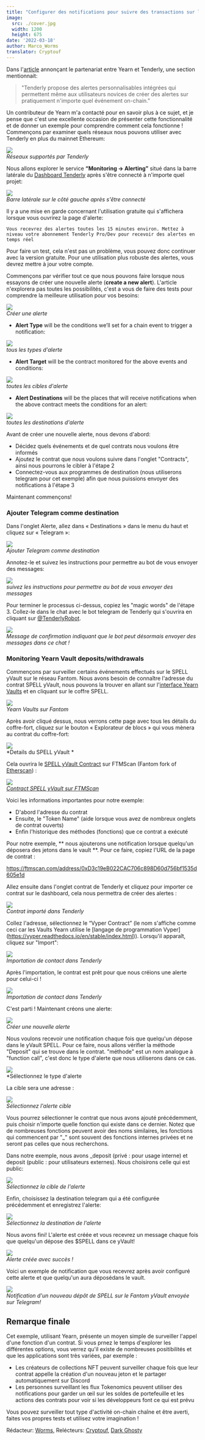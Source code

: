 ```yaml
---
title: "Configurer des notifications pour suivre des transactions sur la blockchain avec Tenderly"
image:
  src: ./cover.jpg
  width: 1200
  height: 675
date: '2022-03-18'
author: Marco_Worms
translator: Cryptouf
---
```


Dans l'[article](https://medium.com/iearn/yearn-finance-partners-with-tenderly-to-supercharge-development-debugging-incident-analysis-6489260298a5) annonçant le partenariat entre Yearn et Tenderly, une section mentionnait:

> "Tenderly propose des alertes personnalisables intégrées qui permettent même aux utilisateurs novices de créer des alertes sur pratiquement n'importe quel événement  on-chain."
>
Un contributeur de Yearn m'a contacté pour en savoir plus à ce sujet, et je pense que c'est une excellente occasion de présenter cette fonctionnalité et de donner un exemple pour comprendre comment cela fonctionne ! Commençons par examiner quels réseaux nous pouvons utiliser avec Tenderly en plus du mainnet Ethereum:

![](./image1.jpg?w=909&h=441)\
*Réseaux supportés par Tenderly*

Nous allons explorer le service **“Monitoring -> Alerting”** situé dans la barre latérale du [Dashboard Tenderly](https://dashboard.tenderly.co/) après s'être connecté à n'importe quel projet:

![](./image2.jpg?w=237&h=199)\
*Barre latérale sur le côté gauche après s'être connecté*

Il y a une mise en garde concernant l'utilisation gratuite qui s'affichera lorsque vous ouvrirez la page d'alerte:

`Vous recevrez des alertes toutes les 15 minutes environ. Mettez à niveau votre abonnement Tenderly Pro/Dev pour recevoir des alertes en temps réel`

Pour faire un test, cela n'est pas un problème, vous pouvez donc continuer avec la version gratuite. Pour une utilisation plus robuste des alertes, vous devrez mettre à jour votre compte.

Commençons par vérifier tout ce que nous pouvons faire lorsque nous essayons de créer une nouvelle alerte (**create a new alert**). L'article n'explorera pas toutes les possibilités, c'est a vous de faire des tests pour comprendre la meilleure utilisation pour vos besoins:

![](./image3.jpg?w=1537&h=669)\
*Créer une alerte*

- **Alert Type** will be the conditions we’ll set for a chain event to trigger a notification:

![](./image4.jpg?w=1437&h=413)\
*tous les types d'alerte*

- **Alert Target** will be the contract monitored for the above events and conditions:

![](./image5.jpg?w=991&h=253)\
*toutes les cibles d'alerte*

- **Alert Destinations** will be the places that will receive notifications when the above contract meets the conditions for an alert:

![](./image6.jpg?w=937&h=195)\
*toutes les destinations d'alerte*

Avant de créer une nouvelle alerte, nous devons d'abord:

- Décidez quels événements et de quel contrats nous voulons être informés
- Ajoutez le contrat que nous voulons suivre dans l'onglet "Contracts", ainsi nous pourrons le cibler à l'étape 2
- Connectez-vous aux programmes de destination (nous utiliserons telegram pour cet exemple) afin que nous puissions envoyer des notifications à l'étape 3

Maintenant commençons!

### Ajouter Telegram comme destination

Dans l'onglet Alerte, allez dans « Destinations » dans le menu du haut et cliquez sur « Telegram »:

![](./image7.jpg?w=1364&h=617)\
*Ajouter Telegram comme destination*

Annotez-le et suivez les instructions pour permettre au bot de vous envoyer des messages:

![](./image8.jpg?w=591&h=475)\
*suivez les instructions pour permettre au bot de vous envoyer des messages*

Pour terminer le processus ci-dessus, copiez les "magic words" de l'étape 3. Collez-le dans le chat avec le bot telegram de Tenderly qui s'ouvrira en cliquant sur [@TenderlyRobot](https://t.me/TenderlyRobot).

![](./image9.jpg?w=772&h=235)\
*Message de confirmation indiquant que le bot peut désormais envoyer des messages dans ce chat !*

### Monitoring Yearn Vault deposits/withdrawals

Commençons par surveiller certains événements effectués sur le SPELL yVault sur le réseau Fantom. Nous avons besoin de connaître l'adresse du contrat SPELL yVault, nous pouvons la trouver en allant sur l'[interface Yearn Vaults](https://yearn.finance/#/vaults) et en cliquant sur le coffre SPELL.

![](./image10.jpg?w=625&h=287)\
*Yearn Vaults sur Fantom*

Après avoir cliqué dessus, nous verrons cette page avec tous les détails du coffre-fort, cliquez sur le bouton « Explorateur de blocs » qui vous mènera au contrat du coffre-fort: 

![](./image11.jpg?w=1157&h=757)\
*Details du SPELL yVault *

Cela ouvrira le [SPELL yVault Contract](https://ftmscan.com/address/0xD3c19eB022CAC706c898D60d756bf1535d605e1d) sur FTMScan (Fantom fork of [Etherscan](https://etherscan.io/)) : 

![](./image12.jpg?w=1367&h=845)\
*[Contract SPELL yVault sur FTMScan](https://ftmscan.com/address/0xD3c19eB022CAC706c898D60d756bf1535d605e1d)*

Voici les informations importantes pour notre exemple:
- D'abord l'adresse du contrat
- Ensuite, le "Token Name" (aide lorsque vous avez de nombreux onglets de contrat ouverts)
- Enfin l'historique des méthodes (fonctions) que ce contrat a exécuté

Pour notre exemple, ** nous ajouterons une notification lorsque quelqu'un déposera des jetons dans le vault **. Pour ce faire, copiez l'URL de la page de contrat :

https://ftmscan.com/address/0xD3c19eB022CAC706c898D60d756bf1535d605e1d

Allez ensuite dans l'onglet contrat de Tenderly et cliquez pour importer ce contrat sur le dashboard, cela nous permettra de créer des alertes :

![](./image13.jpg?w=1399&h=681)\
*Contrat importé dans Tenderly*

Collez l'adresse, sélectionnez le “Vyper Contract” (le nom s'affiche comme ceci car les Vaults Yearn utilise le [langage de programmation Vyper] (https://vyper.readthedocs.io/en/stable/index.html)). Lorsqu'il apparaît, cliquez sur "Import":

![](./image14.jpg?w=1155&h=909)\
*Importation de contact dans Tenderly*

Après l'importation, le contrat est prêt pour que nous créions une alerte pour celui-ci !

![](./image15.jpg?w=865&h=467)\
*Importation de contact dans Tenderly*

C'est parti ! Maintenant créons une alerte:

![](./image16.jpg?w=1817&h=713)\
*Créer une nouvelle alerte*

Nous voulons recevoir une notification chaque fois que quelqu'un dépose dans le yVault SPELL. Pour ce faire, nous allons vérifier la méthode "Deposit" qui se trouve dans le contrat. "méthode" est un nom analogue à "function call", c'est donc le type d'alerte que nous utiliserons dans ce cas.

![](./image17.jpg?w=761&h=265)\
*Sélectionnez le type d'alerte

La cible sera une adresse :

![](./image18.jpg?w=759&h=245)\
*Sélectionnez l'alerte cible*

Vous pourrez sélectionner le contrat que nous avons ajouté précédemment, puis choisir n'importe quelle fonction qui existe dans ce dernier. Notez que de nombreuses fonctions peuvent avoir des noms similaires, les fonctions qui commencent par "_" sont souvent des fonctions internes privées et ne seront pas celles que nous recherchons.

Dans notre exemple, nous avons _deposit (privé : pour usage interne) et deposit (public : pour utilisateurs externes). Nous choisirons celle qui est public:

![](./image19.jpg?w=1319&h=679)\
*Sélectionnez la cible de l'alerte*

Enfin, choisissez la destination telegram qui a été configurée précédemment et enregistrez l'alerte: 

![](./image20.jpg?w=1325&h=909)\
*Sélectionnez la destination de l'alerte*

Nous avons fini! L'alerte est créée et vous recevrez un message chaque fois que quelqu'un dépose des $SPELL dans ce yVault!

![](./image21.jpg?w=1521&h=739)\
*Alerte créée avec succès !*

Voici un exemple de notification que vous recevrez après avoir configuré cette alerte et que quelqu'un aura déposédans le vault.

![](./image22.jpg?w=495&h=579)\
*Notification d'un nouveau dépôt de SPELL sur le Fantom yVault envoyée sur Telegram!*

## Remarque finale

Cet exemple, utilisant Yearn, présente un moyen simple de surveiller l'appel d'une fonction d'un contrat. Si vous prnez le temps d'explorer les différentes  options, vous verrez qu'il existe de nombreuses positibilités et que les applications sont très variées, par exemple :

- Les créateurs de collections NFT peuvent surveiller chaque fois que leur contrat appelle la création d'un nouveau jeton et le partager automatiquement sur Discord
- Les personnes surveillant les flux Tokenomics peuvent utiliser des notifications pour garder un œil sur les soldes de portefeuille et les actions des contrats pour voir si les développeurs font ce qui est prévu

Vous pouvez surveiller tout type d'activité on-chain chaîne et être averti, faites vos propres tests et utilisez votre imagination !

Rédacteur: [Worms](https://twitter.com/MarcoWorms), Relécteurs: [Cryptouf](https://twitter.com/cryptouf), [Dark Ghosty](https://github.com/DarkGhost7)
